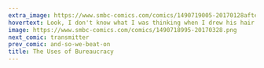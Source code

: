 ```yaml
---
extra_image: https://www.smbc-comics.com/comics/1490719005-20170128after.png
hovertext: Look, I don't know what I was thinking when I drew his hair. I guess he stopped off at an expensive salon on the way home.
image: https://www.smbc-comics.com/comics/1490718995-20170328.png
next_comic: transmitter
prev_comic: and-so-we-beat-on
title: The Uses of Bureaucracy
---
```


